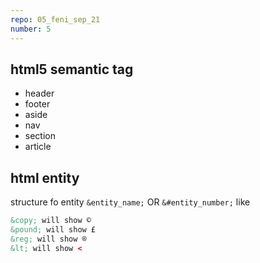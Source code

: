 ```yaml
---
repo: 05_feni_sep_21
number: 5
---
```


## html5 semantic tag
 
* header
* footer
* aside
* nav
* section
* article


## html entity 
structure fo entity `&entity_name;` OR `&#entity_number;` like

~~~html
&copy; will show ©
&pound; will show £
&reg; will show ®
&lt; will show <
~~~

